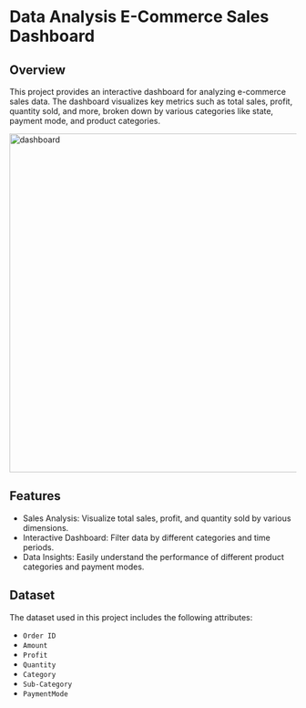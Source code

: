 # Data Analysis E-Commerce Sales Dashboard

## Overview

This project provides an interactive dashboard for analyzing e-commerce sales data. The dashboard visualizes key metrics such as total sales, profit, quantity sold, and more, broken down by various categories like state, payment mode, and product categories.

<img width="594" alt="dashboard" src="https://github.com/user-attachments/assets/3b0aaad4-8750-4126-8a92-c25eb67d2f95">

## Features

- Sales Analysis: Visualize total sales, profit, and quantity sold by various dimensions.
- Interactive Dashboard: Filter data by different categories and time periods.
- Data Insights: Easily understand the performance of different product categories and payment modes.

## Dataset

The dataset used in this project includes the following attributes:

- `Order ID`
- `Amount`
- `Profit`
- `Quantity`
- `Category`
- `Sub-Category`
- `PaymentMode`
